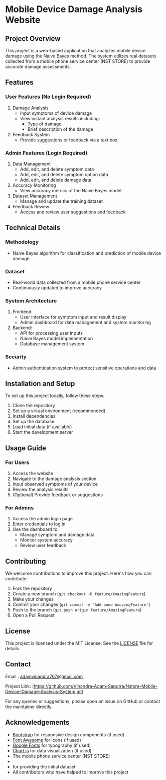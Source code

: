 # Mobile Device Damage Analysis Website

## Project Overview

This project is a web-based application that analyzes mobile device damage using the Naive Bayes method. The system utilizes real datasets collected from a mobile phone service center (NST STORE) to provide accurate damage assessments.

## Features

### User Features (No Login Required)
1. Damage Analysis
   - Input symptoms of device damage
   - View instant analysis results including:
     - Type of damage
     - Brief description of the damage
2. Feedback System
   - Provide suggestions or feedback via a text box

### Admin Features (Login Required)
1. Data Management
   - Add, edit, and delete symptom data
   - Add, edit, and delete symptom option data
   - Add, edit, and delete damage data
2. Accuracy Monitoring
   - View accuracy metrics of the Naive Bayes model
3. Dataset Management
   - Manage and update the training dataset
4. Feedback Review
   - Access and review user suggestions and feedback

## Technical Details

### Methodology
- Naive Bayes algorithm for classification and prediction of mobile device damage

### Dataset
- Real-world data collected from a mobile phone service center
- Continuously updated to improve accuracy

### System Architecture
1. Frontend:
   - User interface for symptom input and result display
   - Admin dashboard for data management and system monitoring
2. Backend:
   - API for processing user inputs
   - Naive Bayes model implementation
   - Database management system

### Security
- Admin authentication system to protect sensitive operations and data

## Installation and Setup

To set up this project locally, follow these steps:

1. Clone the repository
2. Set up a virtual environment (recommended)
3. Install dependencies
4. Set up the database
5. Load initial data (if available)
6. Start the development server

## Usage Guide

### For Users
1. Access the website
2. Navigate to the damage analysis section
3. Input observed symptoms of your device
4. Review the analysis results
5. (Optional) Provide feedback or suggestions

### For Admins
1. Access the admin login page
2. Enter credentials to log in
3. Use the dashboard to:
   - Manage symptom and damage data
   - Monitor system accuracy
   - Review user feedback

## Contributing

We welcome contributions to improve this project. Here's how you can contribute:

1. Fork the repository
2. Create a new branch (`git checkout -b feature/AmazingFeature`)
3. Make your changes
4. Commit your changes (`git commit -m 'Add some AmazingFeature'`)
5. Push to the branch (`git push origin feature/AmazingFeature`)
6. Open a Pull Request

## License

This project is licensed under the MIT License. See the [LICENSE](LICENSE) file for details.


## Contact

Email : adamvinandra767@gmail.com

Project Link: (https://github.com/Vinandra-Adam-Saputra/Nstore-Mobile-Device-Damage-Analysis-System.git)

For any queries or suggestions, please open an issue on GitHub or contact the maintainer directly.

## Acknowledgements

- [Bootstrap](https://getbootstrap.com/) for responsive design components (if used)
- [Font Awesome](https://fontawesome.com/) for icons (if used)
- [Google Fonts](https://fonts.google.com/) for typography (if used)
- [Chart.js](https://www.chartjs.org/) for data visualization (if used)
- The mobile phone service center (NST STORE)
-
-   for providing the initial dataset
- All contributors who have helped to improve this project
